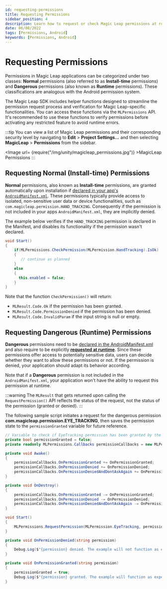 ```yaml
---
id: requesting-permissions
title: Requesting Permissions
sidebar_position: 4
description: Learn how to request or check Magic Leap permissions at runtime.
date: 06/08/2022
tags: [Permissions, Android]
keywords: [Permissions, Android]
---
```


# Requesting Permissions

Permissions in Magic Leap applications can be categorized under two classes: **Normal** permissions (also referred to as **Install-time** permissions) and **Dangerous** permissions (also known as **Runtime** permissions). These classifications are analogous with the Android permission system.

The Magic Leap SDK includes helper functions designed to streamline the permission request process and verification for Magic Leap-specific functionalities. You can access these functions via the `MLPermissions` API. It's recommended to use these functions to verify permissions before activating any restricted feature to avoid runtime errors.

:::tip
You can view a list of Magic Leap permissions and their corresponding security level by navigating to **Edit** > **Project Settings...** and then selecting **MagicLeap** > **Permissions** from the sidebar.

<Image url= {require("/img/unity/magicleap_permissions.jpg")} >MagicLeap Permissions</Image>
:::

## Requesting Normal (Install-time) Permissions

**Normal** permissions, also known as **Install-time** permissions, are granted automatically upon installation if [declared in your app's `AndroidManifest.xml`](/docs/guides/unity/permissions/declaring-permissions.md). These permissions typically provide access to isolated, non-sensitive user data or device functionalities, such as `com.magicleap.permission.HAND_TRACKING`. Consequently if the permission is not included in your apps `AndroidManifest.xml`, they are implicitly denied.

The example below verifies if the `HAND_TRACKING` permission is declared in the Manifest, and disables its functionality if the permission wasn't declared.

```csharp
void Start()
{
    if(MLPermissions.CheckPermission(MLPermission.HandTracking).IsOk)
    {
       // continue as planned
    }
    else
    {
      this.enabled = false;
    }
}
```

Note that the function `CheckPermission()` will return:

- `MLResult.Code.Ok` if the permission has been granted.
- `MLResult.Code.PermissionDenied` if the permission has been denied.
- `MLResult.Code.InvalidParam` if the input string is null or empty.

## Requesting Dangerous (Runtime) Permissions

**Dangerous** permissions need to be [declared in the AndroidManifest.xml](/docs/guides/unity/permissions/declaring-permissions.md) and also require to be explicitly **[requested at runtime](/docs/guides/unity/permissions/requesting-permissions.md#requesting-normal-install-time-permissions)**. Since these permissions offer access to potentially sensitive data, users can decide whether they want to allow these permissions or not. If the permission is denied, your application should adapt its behavior according.

Note that if a **Dangerous** permission is not included in the `AndroidManifest.xml`, your application won't have the ability to request this permission at runtime.

:::warning
The `MLResult` that gets returned upon calling the `RequestPermission()`  API reflects the status of the request, not the status of the permission (granted or denied).
:::

The following sample script initiates a request for the dangerous permission **com.magicleap.permission.EYE_TRACKING**, then saves the permission state to the `permissionGranted` variable for future reference.

```csharp
// Variable to check if EyeTracking permission has been granted by the user
private bool permissionGranted = false;
private readonly MLPermissions.Callbacks permissionCallbacks = new MLPermissions.Callbacks();

private void Awake()
{
    permissionCallbacks.OnPermissionGranted += OnPermissionGranted;
    permissionCallbacks.OnPermissionDenied += OnPermissionDenied;
    permissionCallbacks.OnPermissionDeniedAndDontAskAgain += OnPermissionDenied;
}

private void OnDestroy()
{
    permissionCallbacks.OnPermissionGranted -= OnPermissionGranted;
    permissionCallbacks.OnPermissionDenied -= OnPermissionDenied;
    permissionCallbacks.OnPermissionDeniedAndDontAskAgain -= OnPermissionDenied;
}

void Start()
{
    MLPermissions.RequestPermission(MLPermission.EyeTracking, permissionCallbacks);
}

private void OnPermissionDenied(string permission)
{
    Debug.Log($"{permission} denied. The example will not function as expected.");
}

private void OnPermissionGranted(string permission)
{
    permissionGranted = true;
    Debug.Log($"{permission} granted. The example will function as expected.");
}
```
